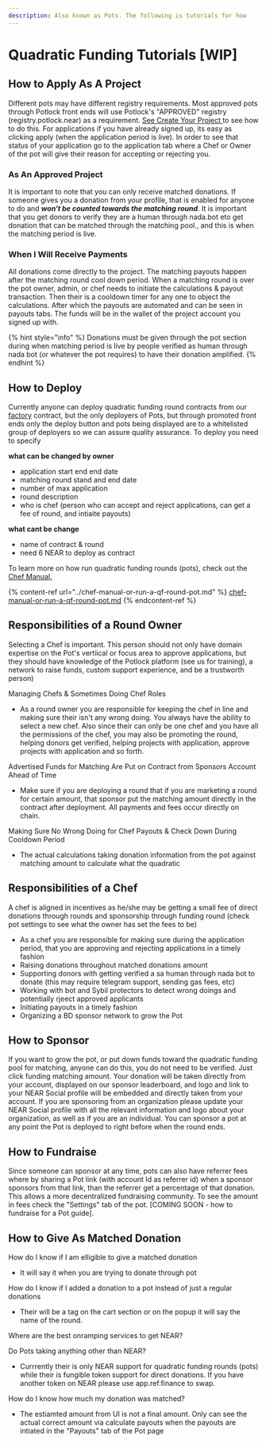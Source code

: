 ```yaml
---
description: Also known as Pots. The following is tutorials for how
---
```


# Quadratic Funding Tutorials \[WIP]

## How to Apply As A Project

Different pots may have different registry requirements. Most approved pots through Potlock front ends will use Potlock's "APPROVED" registry (registry.potlock.near) as a requirement.  [See Create Your Project ](../create-your-project/)to see how to do this.  For applications if you have already signed up, its easy as clicking apply (when the application period is live). In order to see that status of your application go to the application tab where a Chef or Owner of the pot will give their reason for accepting or rejecting you.

### As An Approved Project

It is important to note that you can only receive matched donations. If someone gives you a donation from your profile, that is enabled for anyone to do and _**won't be counted towards the matching round**_. It is important that you get donors to verify they are a human through nada.bot eto get donation that can be matched through the matching pool., and this is when the matching period is live. &#x20;



### When I Will Receive Payments

All donations come directly to the project. The matching payouts happen after the matching round cool down period. When a matching round is over the pot owner, admin, or chef needs to initiate the calculations & payout transaction. Then their is a cooldown timer for any one to object the calculations. After which the payouts are automated and can be seen in payouts tabs. The funds will be in the wallet of the project account you signed up with.

{% hint style="info" %}
Donations must be given through the pot section during when matching period is live by people verified as human through nada bot (or whatever the pot requires) to have their donation amplified.
{% endhint %}

## How to Deploy&#x20;

Currently anyone can deploy quadratic funding round contracts from our  [factory](../../contracts/potfactory-live.md) contract, but the only deployers of Pots, but through promoted front ends only the deploy button and pots being displayed are to a whitelisted group of deployers so we can assure quality assurance.  To deploy you need to specify

**what can be changed by owner**

* &#x20;application start end end date
* matching round stand and end date
* number of max application
* round description
* who is chef (person who can accept and reject applications, can get a fee of round, and intiaite payouts)

**what cant be change**

* name of contract & round
* need 6 NEAR to deploy as contract

To learn more on how run quadratic funding rounds (pots), check out the [Chef Manual.](../chef-manual-or-run-a-qf-round-pot.md)

{% content-ref url="../chef-manual-or-run-a-qf-round-pot.md" %}
[chef-manual-or-run-a-qf-round-pot.md](../chef-manual-or-run-a-qf-round-pot.md)
{% endcontent-ref %}



## Responsibilities of a Round Owner

Selecting a Chef is important. This person should not only have domain expertise on the Pot's vertiical or focus area to approve applications, but they should have knowledge of the Potlock platform (see us for training), a network to raise funds, custom support experience, and be a trustworth person)

Managing Chefs & Sometimes Doing Chef Roles

* As a round owner you are responsible for keeping the chef in line and making sure their isn't any wrong doing. You always have the ability to select a new chef. Also since their can only be one chef and you have all the permissions of the chef, you may also be promoting the round, helping donors get verified, helping projects with application, approve projects with application and so forth.&#x20;

Advertised Funds for Matching Are Put on Contract from Sponsors Account Ahead of Time

* Make sure if you are deploying a round that if you are marketing a round for certain amount, that sponsor put the matching amount directly in the contract after deployment. All payments and fees occur directly on chain.

Making Sure No Wrong Doing for Chef Payouts & Check Down During Cooldown Period

* The actual calculations taking donation information from the pot against matching amount to calculate what the quadratic&#x20;

## Responsibilities of a Chef

A chef is aligned  in incentives as he/she may be getting a small fee of direct donations through rounds and sponsorship through funding round (check pot settings to see what the owner has set the fees to be)&#x20;

* &#x20;As a chef you are responsible for making sure during the application period, that you are approving and rejecting applications in a timely fashion&#x20;
* Raising donations throughout matched donations amount
* Supporting donors with getting verified a sa human through nada bot to donate (this may require telegram support, sending gas fees, etc)
* Working with bot and Sybil protectors to detect wrong doings and potentially rjeect approved applicants&#x20;
* Initiating payouts in a timely fashion
* Organizing a BD sponsor network to grow the Pot



## How to Sponsor

If you want to grow the pot, or put down funds toward the quadratic funding pool for matching, anyone can do this, you do not need to be verified. Just click funding matching amount. Your donation will be taken directly from your account, displayed on our sponsor leaderboard, and logo and link to your NEAR Social profile will be embedded and directly taken from your account. If you are sponsoring from an organization please update your NEAR Social profile with all the relevant information and logo about your organization, as well as if you are an individual. You can sponsor a pot at any point the Pot is deployed to right before when the round ends.&#x20;



## How to Fundraise

Since someone can sponsor at any time, pots can also have referrer fees where by sharing a Pot link (with account Id as referrer id) when a sponsor sponsors from that link, than the referrer get a percentage of that donation. This allows a more decentralized fundraising community. To see the amount in fees check the "Settings" tab of the pot. \[COMING SOON - how to fundraise for a Pot guide].&#x20;

## How to Give As Matched Donation

How do I know if I am elligible to give a matched donation

* It will say it when you are trying to donate through pot

How do I know if I added a donation to a pot instead of just a regular donations

* Their will be a tag on the cart section or on the popup it will say the name of the round.

Where are the best onramping services to get NEAR?

Do Pots taking anything other than NEAR?

* Currrently their is only NEAR support for quadratic funding rounds (pots) while their is fungible token support for direct donations. If you have another token on NEAR please use app.ref.finance to swap.&#x20;

How do I know how much my donation was matched?

* The estiamted amount from UI is not a final amount. Only can see the actual correct amount via calculate payouts when the payouts are intiated in the "Payouts" tab of the Pot page
